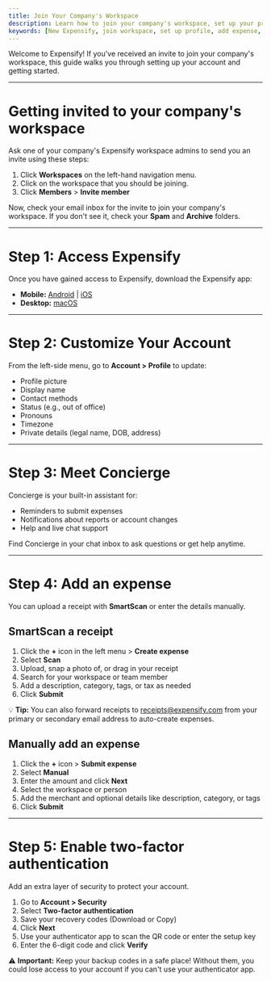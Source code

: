 ```yaml
---
title: Join Your Company's Workspace
description: Learn how to join your company's workspace, set up your profile, add expenses, and secure your account in New Expensify.
keywords: [New Expensify, join workspace, set up profile, add expense, enable two-factor authentication, SmartScan, Concierge]
---
```



Welcome to Expensify! If you've received an invite to join your company's workspace, this guide walks you through setting up your account and getting started.

---

# Getting invited to your company's workspace

Ask one of your company's Expensify workspace admins to send you an invite using these steps: 

1. Click **Workspaces** on the left-hand navigation menu.
2. Click on the workspace that you should be joining.
3. Click **Members** > **Invite member**

Now, check your email inbox for the invite to join your company's workspace. If you don't see it, check your **Spam** and **Archive** folders.

---

# Step 1: Access Expensify

Once you have gained access to Expensify, download the Expensify app:

- **Mobile:** [Android](https://play.google.com/store/apps/details?id=com.expensify.chat) | [iOS](https://apps.apple.com/us/app/expensify-cash/id1530278510)
- **Desktop:** [macOS](https://new.expensify.com/NewExpensify.dmg)

---

# Step 2: Customize Your Account

From the left-side menu, go to **Account > Profile** to update:
   - Profile picture
   - Display name
   - Contact methods
   - Status (e.g., out of office)
   - Pronouns
   - Timezone
   - Private details (legal name, DOB, address)

---

# Step 3: Meet Concierge

Concierge is your built-in assistant for:

- Reminders to submit expenses
- Notifications about reports or account changes
- Help and live chat support

Find Concierge in your chat inbox to ask questions or get help anytime.

---

# Step 4: Add an expense

You can upload a receipt with **SmartScan** or enter the details manually.

## SmartScan a receipt

1. Click the **+** icon in the left menu > **Create expense**
2. Select **Scan**
3. Upload, snap a photo of, or drag in your receipt
4. Search for your workspace or team member
5. Add a description, category, tags, or tax as needed
6. Click **Submit**

💡 **Tip:** You can also forward receipts to [receipts@expensify.com](mailto:receipts@expensify.com) from your primary or secondary email address to auto-create expenses.

## Manually add an expense

1. Click the **+** icon > **Submit expense**
2. Select **Manual**
3. Enter the amount and click **Next**
4. Select the workspace or person
5. Add the merchant and optional details like description, category, or tags
6. Click **Submit**

---

# Step 5: Enable two-factor authentication

Add an extra layer of security to protect your account.

1. Go to **Account > Security**
2. Select **Two-factor authentication**
3. Save your recovery codes (Download or Copy)
4. Click **Next**
5. Use your authenticator app to scan the QR code or enter the setup key
6. Enter the 6-digit code and click **Verify**

⚠️ **Important:** Keep your backup codes in a safe place! Without them, you could lose access to your account if you can't use your authenticator app.

